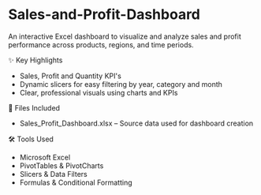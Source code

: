 # Sales-and-Profit-Dashboard

An interactive Excel dashboard to visualize and analyze sales and profit performance across products, regions, and time periods.

✨ Key Highlights
- Sales, Profit and Quantity KPI's
- Dynamic slicers for easy filtering by year, category and month
- Clear, professional visuals using charts and KPIs

📁 Files Included
- Sales_Profit_Dashboard.xlsx – Source data used for dashboard creation

🛠️ Tools Used
- Microsoft Excel
- PivotTables & PivotCharts
- Slicers & Data Filters
- Formulas & Conditional Formatting
